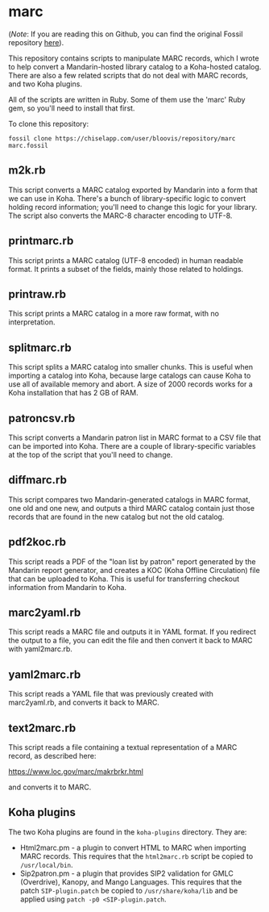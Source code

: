 # marc

(*Note*: If you are reading this on Github, you can find the
original Fossil repository [here](https://www.bloovis.com/fossil/home/marka/fossils/marc/home)).

This repository contains scripts to manipulate MARC records, which
I wrote to help convert a Mandarin-hosted library catalog to
a Koha-hosted catalog.  There are also a few related scripts
that do not deal with MARC records, and two Koha plugins.

All of the scripts are written in Ruby.  Some of them
use the 'marc' Ruby gem, so you'll need to install that first.

To clone this repository:

```
fossil clone https://chiselapp.com/user/bloovis/repository/marc marc.fossil
```

## m2k.rb

This script converts a MARC catalog exported by Mandarin into a form that
we can use in Koha.  There's a bunch of library-specific logic to
convert holding record information; you'll need to change this logic
for your library.  The script also converts the MARC-8 character
encoding to UTF-8.

## printmarc.rb

This script prints a MARC catalog (UTF-8 encoded) in human readable format.  It prints
a subset of the fields, mainly those related to holdings.

## printraw.rb

This script prints a MARC catalog in a more raw format, with no
interpretation.

## splitmarc.rb

This script splits a MARC catalog into smaller chunks.  This is useful
when importing a catalog into Koha, because large catalogs can cause
Koha to use all of available memory and abort.  A size of 2000 records
works for a Koha installation that has 2 GB of RAM.

## patroncsv.rb

This script converts a Mandarin patron list in MARC format to a CSV
file that can be imported into Koha.  There are a couple of library-specific
variables at the top of the script that you'll need to change.

## diffmarc.rb

This script compares two Mandarin-generated catalogs in MARC format,
one old and one new, and outputs a third MARC catalog contain just
those records that are found in the new catalog but not the old catalog.

## pdf2koc.rb

This script reads a PDF of the "loan list by patron" report generated by the Mandarin
report generator, and creates a KOC (Koha Offline Circulation) file that can
be uploaded to Koha.  This is useful for transferring checkout information from
Mandarin to Koha.

## marc2yaml.rb

This script reads a MARC file and outputs it in YAML format.  If you redirect
the output to a file, you can edit the file and then convert it back to MARC
with yaml2marc.rb.

## yaml2marc.rb

This script reads a YAML file that was previously created with marc2yaml.rb,
and converts it back to MARC.

## text2marc.rb

This script reads a file containing a textual representation of a MARC record,
as described here:

  <https://www.loc.gov/marc/makrbrkr.html>

and converts it to MARC.

## Koha plugins

The two Koha plugins are found in the `koha-plugins` directory.  They
are:

* Html2marc.pm - a plugin to convert HTML to MARC when importing MARC
  records.  This requires that the `html2marc.rb` script be copied
  to `/usr/local/bin`.
* Sip2patron.pm - a plugin that provides SIP2 validation for GMLC (Overdrive),
  Kanopy, and Mango Languages.  This requires that the patch `SIP-plugin.patch` be copied
  to `/usr/share/koha/lib` and be applied using `patch -p0 <SIP-plugin.patch`.
